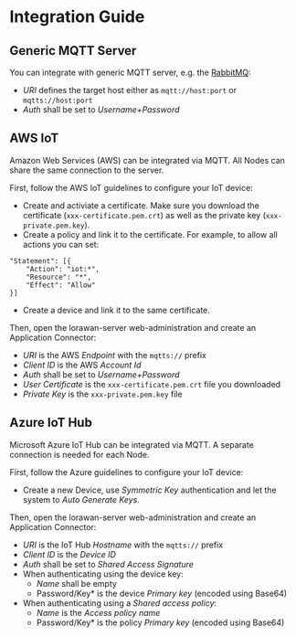 # Integration Guide

## Generic MQTT Server

You can integrate with generic MQTT server, e.g. the
[RabbitMQ](https://www.rabbitmq.com/mqtt.html):
 * *URI* defines the target host either as `mqtt://host:port` or `mqtts://host:port`
 * *Auth* shall be set to *Username+Password*

## AWS IoT

Amazon Web Services (AWS) can be integrated via MQTT. All Nodes can share the same
connection to the server.

First, follow the AWS IoT guidelines to configure your IoT device:
 * Create and activiate a certificate. Make sure you download the certificate
   (`xxx-certificate.pem.crt`) as well as the private key (`xxx-private.pem.key`).
 * Create a policy and link it to the certificate. For example, to allow
   all actions you can set:
```
"Statement": [{
    "Action": "iot:*",
    "Resource": "*",
    "Effect": "Allow"
}]
```
 * Create a device and link it to the same certificate.

Then, open the lorawan-server web-administration and create an Application Connector:
 * *URI* is the AWS *Endpoint* with the `mqtts://` prefix
 * *Client ID* is the AWS *Account Id*
 * *Auth* shall be set to *Username+Password*
 * *User Certificate* is the `xxx-certificate.pem.crt` file you downloaded
 * *Private Key* is the `xxx-private.pem.key` file

## Azure IoT Hub

Microsoft Azure IoT Hub can be integrated via MQTT. A separate connection is
needed for each Node.

First, follow the Azure guidelines to configure your IoT device:
 * Create a new Device, use *Symmetric Key* authentication and let the system to
   *Auto Generate Keys*.

Then, open the lorawan-server web-administration and create an Application Connector:
 * *URI* is the IoT Hub *Hostname* with the `mqtts://` prefix
 * *Client ID* is the *Device ID*
 * *Auth* shall be set to *Shared Access Signature*
 * When authenticating using the device key:
   * *Name* shall be empty
   * Password/Key* is the device *Primary key* (encoded using Base64)
 * When authenticating using a *Shared access policy*:
   * *Name* is the *Access policy name*
   * Password/Key* is the policy *Primary key* (encoded using Base64)
